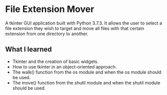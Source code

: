 # File Extension Mover
A tkinter GUI application built with Python 3.7.3. It allows the user to select a file extension they wish to target and move all files with that certain extension from one directory to another.

## What I learned
* Tkinter and the creation of basic widgets.
* How to use tkinter in an object-oriented approach.
* The walk() function from the os module and when the os module should be used.
* The move() function from the shutil module and when the shutil module should be used.
